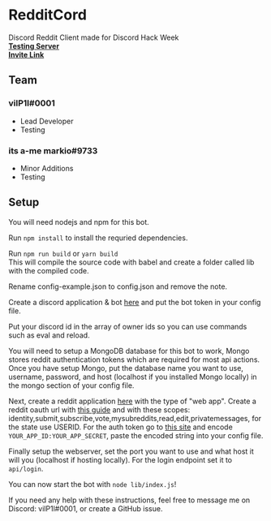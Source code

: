 # RedditCord

Discord Reddit Client made for Discord Hack Week  
[**Testing Server**](https://discord.gg/H5kCpg4)  
[**Invite Link**](https://discordapp.com/api/oauth2/authorize?client_id=592798439751024650&permissions=1073752128&scope=bot)

## Team

### vilP1l#0001

- Lead Developer
- Testing

### its a-me markio#9733

- Minor Additions
- Testing

## Setup

You will need nodejs and npm for this bot.

Run `npm install` to install the requried dependencies.

Run `npm run build` or `yarn build`  
This will compile the source code with babel and create a folder called lib with the compiled code.

Rename config-example.json to config.json and remove the note.

Create a discord application & bot [here](https://discordapp.com/developers/applications) and put the bot token in your config file.

Put your discord id in the array of owner ids so you can use commands such as eval and reload.

You will need to setup a MongoDB database for this bot to work, Mongo stores reddit authentication tokens which are required for most api actions.  
Once you have setup Mongo, put the database name you want to use, username, password, and host (localhost if you installed Mongo locally) in the mongo section of your config file.

Next, create a reddit application [here](https://www.reddit.com/prefs/apps) with the type of "web app". Create a reddit oauth url with [this guide](https://github.com/reddit-archive/reddit/wiki/oauth2) and with these scopes: identity,submit,subscribe,vote,mysubreddits,read,edit,privatemessages, for the state use USERID. For the auth token go to [this site](https://www.base64encode.org/) and encode `YOUR_APP_ID:YOUR_APP_SECRET`, paste the encoded string into your config file.

Finally setup the webserver, set the port you want to use and what host it will you (localhost if hosting locally). For the login endpoint set it to `api/login`.

You can now start the bot with `node lib/index.js`!

If you need any help with these instructions, feel free to message me on Discord: vilP1l#0001, or create a GitHub issue.
